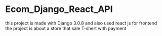 # Ecom_Django_React_API

this project is made with Django 3.0.8 and also used react js for frontend
the project is about a store that sale T-shert with payment 
